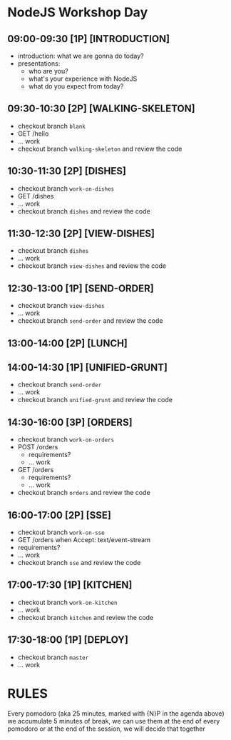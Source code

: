 # NodeJS Workshop Day

## 09:00-09:30 [1P] [INTRODUCTION]
* introduction: what we are gonna do today?
* presentations:
  * who are you?
  * what's your experience with NodeJS
  * what do you expect from today?

## 09:30-10:30 [2P] [WALKING-SKELETON]
* checkout branch `blank`
* GET /hello
* ... work
* checkout branch `walking-skeleton` and review the code

## 10:30-11:30 [2P] [DISHES]
* checkout branch `work-on-dishes`
* GET /dishes
* ... work
* checkout branch `dishes` and review the code

## 11:30-12:30 [2P] [VIEW-DISHES]
* checkout branch `dishes`
* ... work
* checkout branch `view-dishes` and review the code

## 12:30-13:00 [1P] [SEND-ORDER]
* checkout branch `view-dishes`
* ... work
* checkout branch `send-order` and review the code

## 13:00-14:00 [2P] [LUNCH]

## 14:00-14:30 [1P] [UNIFIED-GRUNT]
* checkout branch `send-order`
* ... work
* checkout branch `unified-grunt` and review the code

## 14:30-16:00 [3P] [ORDERS]
* checkout branch `work-on-orders`
* POST /orders
  * requirements?
  * ... work
* GET /orders
  * requirements?
  * ... work
* checkout branch `orders` and review the code

## 16:00-17:00 [2P] [SSE]
* checkout branch `work-on-sse`
* GET /orders when Accept: text/event-stream
* requirements?
* ... work
* checkout branch `sse` and review the code

## 17:00-17:30 [1P] [KITCHEN]
* checkout branch `work-on-kitchen`
* ... work
* checkout branch `kitchen` and review the code

## 17:30-18:00 [1P] [DEPLOY]
* checkout branch `master`
* ... work

# RULES
Every pomodoro (aka 25 minutes, marked with {N}P in the agenda above) we accumulate 5 minutes of break, we can use them at the end of every pomodoro or at the end of the session, we will decide that together
